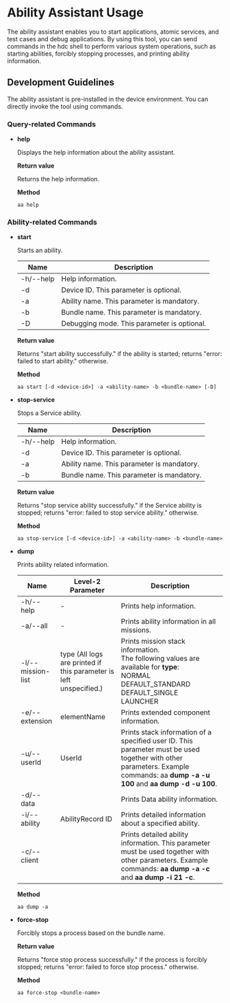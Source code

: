 # Ability Assistant Usage

The ability assistant enables you to start applications, atomic services, and test cases and debug applications. By using this tool, you can send commands in the hdc shell to perform various system operations, such as starting abilities, forcibly stopping processes, and printing ability information.

## Development Guidelines

The ability assistant is pre-installed in the device environment. You can directly invoke the tool using commands.

### Query-related Commands

- **help**

  Displays the help information about the ability assistant.

  **Return value**

  Returns the help information.

  **Method**

  ```
  aa help
  ```

### Ability-related Commands

- **start**

  Starts an ability.

  | Name     | Description              |
  | --------- | ---------------------- |
  | -h/--help | Help information.            |
  | -d        | Device ID. This parameter is optional.   |
  | -a        | Ability name. This parameter is mandatory.|
  | -b        | Bundle name. This parameter is mandatory. |
  | -D        | Debugging mode. This parameter is optional.    |

  **Return value**

  Returns "start ability successfully." if the ability is started; returns "error: failed to start ability." otherwise.

  **Method**

  ```
  aa start [-d <device-id>] -a <ability-name> -b <bundle-name> [-D]
  ```
  
- **stop-service**

  Stops a Service ability.

  | Name     | Description                |
  | --------- | ------------------------ |
  | -h/--help | Help information.              |
  | -d        | Device ID. This parameter is optional.   |
  | -a        | Ability name. This parameter is mandatory.|
  | -b        | Bundle name. This parameter is mandatory. |

  **Return value**

  Returns "stop service ability successfully." if the Service ability is stopped; returns "error: failed to stop service ability." otherwise.

  **Method**

  ```
  aa stop-service [-d <device-id>] -a <ability-name> -b <bundle-name>
  ```
  
- **dump**

  Prints ability related information.

  | Name             | Level-2 Parameter            | Description                                                    |
  | ----------------- | -------------------- | ------------------------------------------------------------ |
  | -h/--help         | -                    | Prints help information.                                                  |
  | -a/--all          | -                    | Prints ability information in all missions.                                |
  | -l/--mission-list | type (All logs are printed if this parameter is left unspecified.)| Prints mission stack information.<br>The following values are available for **type**:<br>NORMAL <br>DEFAULT_STANDARD<br>DEFAULT_SINGLE<br>LAUNCHER |
  | -e/--extension    | elementName          | Prints extended component information.                                          |
  | -u/--userId       | UserId               | Prints stack information of a specified user ID. This parameter must be used together with other parameters. Example commands: aa **dump -a -u 100** and **aa dump -d -u 100**.|
  | -d/--data         |                      | Prints Data ability information.                                          |
  | -i/--ability      | AbilityRecord ID     | Prints detailed information about a specified ability.                                     |
  | -c/--client       |                      | Prints detailed ability information. This parameter must be used together with other parameters. Example commands: **aa dump -a -c** and **aa dump -i 21 -c**.|
  

  **Method**

  ```
  aa dump -a
  ```

- **force-stop**

  Forcibly stops a process based on the bundle name.

  **Return value**

  Returns "force stop process successfully." if the process is forcibly stopped; returns "error: failed to force stop process." otherwise.

  **Method**

  ```
  aa force-stop <bundle-name>
  ```
